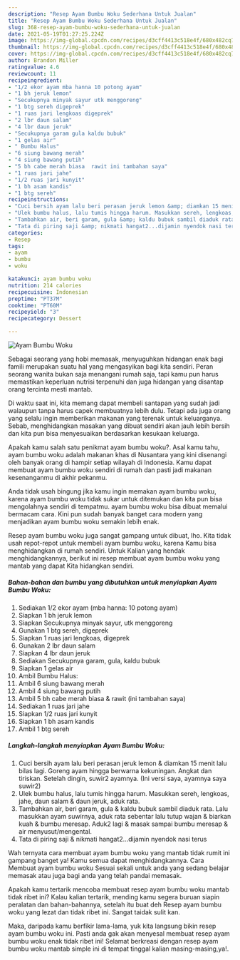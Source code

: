 ```yaml
---
description: "Resep Ayam Bumbu Woku Sederhana Untuk Jualan"
title: "Resep Ayam Bumbu Woku Sederhana Untuk Jualan"
slug: 368-resep-ayam-bumbu-woku-sederhana-untuk-jualan
date: 2021-05-19T01:27:25.224Z
image: https://img-global.cpcdn.com/recipes/d3cff4413c518e4f/680x482cq70/ayam-bumbu-woku-foto-resep-utama.jpg
thumbnail: https://img-global.cpcdn.com/recipes/d3cff4413c518e4f/680x482cq70/ayam-bumbu-woku-foto-resep-utama.jpg
cover: https://img-global.cpcdn.com/recipes/d3cff4413c518e4f/680x482cq70/ayam-bumbu-woku-foto-resep-utama.jpg
author: Brandon Miller
ratingvalue: 4.6
reviewcount: 11
recipeingredient:
- "1/2 ekor ayam mba hanna 10 potong ayam"
- "1 bh jeruk lemon"
- "Secukupnya minyak sayur utk menggoreng"
- "1 btg sereh digeprek"
- "1 ruas jari lengkoas digeprek"
- "2 lbr daun salam"
- "4 lbr daun jeruk"
- "Secukupnya garam gula kaldu bubuk"
- "1 gelas air"
- " Bumbu Halus"
- "6 siung bawang merah"
- "4 siung bawang putih"
- "5 bh cabe merah biasa  rawit ini tambahan saya"
- "1 ruas jari jahe"
- "1/2 ruas jari kunyit"
- "1 bh asam kandis"
- "1 btg sereh"
recipeinstructions:
- "Cuci bersih ayam lalu beri perasan jeruk lemon &amp; diamkan 15 menit lalu bilas lagi. Goreng ayam hingga berwarna kekuningan. Angkat dan tiriskan. Setelah dingin, suwir2 ayamnya. (Ini versi saya, ayamnya saya suwir2)"
- "Ulek bumbu halus, lalu tumis hingga harum. Masukkan sereh, lengkoas, jahe, daun salam &amp; daun jeruk, aduk rata."
- "Tambahkan air, beri garam, gula &amp; kaldu bubuk sambil diaduk rata. Lalu masukkan ayam suwirnya, aduk rata sebentar lalu tutup wajan &amp; biarkan kuah &amp; bumbu meresap. Aduk2 lagi &amp; masak sampai bumbu meresap &amp; air menyusut/mengental."
- "Tata di piring saji &amp; nikmati hangat2...dijamin nyendok nasi terus"
categories:
- Resep
tags:
- ayam
- bumbu
- woku

katakunci: ayam bumbu woku 
nutrition: 214 calories
recipecuisine: Indonesian
preptime: "PT37M"
cooktime: "PT60M"
recipeyield: "3"
recipecategory: Dessert

---
```



![Ayam Bumbu Woku](https://img-global.cpcdn.com/recipes/d3cff4413c518e4f/680x482cq70/ayam-bumbu-woku-foto-resep-utama.jpg)

Sebagai seorang yang hobi memasak, menyuguhkan hidangan enak bagi famili merupakan suatu hal yang mengasyikan bagi kita sendiri. Peran seorang  wanita bukan saja menangani rumah saja, tapi kamu pun harus memastikan keperluan nutrisi terpenuhi dan juga hidangan yang disantap orang tercinta mesti mantab.

Di waktu  saat ini, kita memang dapat membeli santapan yang sudah jadi walaupun tanpa harus capek membuatnya lebih dulu. Tetapi ada juga orang yang selalu ingin memberikan makanan yang terenak untuk keluarganya. Sebab, menghidangkan masakan yang dibuat sendiri akan jauh lebih bersih dan kita pun bisa menyesuaikan berdasarkan kesukaan keluarga. 



Apakah kamu salah satu penikmat ayam bumbu woku?. Asal kamu tahu, ayam bumbu woku adalah makanan khas di Nusantara yang kini disenangi oleh banyak orang di hampir setiap wilayah di Indonesia. Kamu dapat membuat ayam bumbu woku sendiri di rumah dan pasti jadi makanan kesenanganmu di akhir pekanmu.

Anda tidak usah bingung jika kamu ingin memakan ayam bumbu woku, karena ayam bumbu woku tidak sukar untuk ditemukan dan kita pun bisa mengolahnya sendiri di tempatmu. ayam bumbu woku bisa dibuat memalui bermacam cara. Kini pun sudah banyak banget cara modern yang menjadikan ayam bumbu woku semakin lebih enak.

Resep ayam bumbu woku juga sangat gampang untuk dibuat, lho. Kita tidak usah repot-repot untuk membeli ayam bumbu woku, karena Kamu bisa menghidangkan di rumah sendiri. Untuk Kalian yang hendak menghidangkannya, berikut ini resep membuat ayam bumbu woku yang mantab yang dapat Kita hidangkan sendiri.

<!--inarticleads1-->

##### Bahan-bahan dan bumbu yang dibutuhkan untuk menyiapkan Ayam Bumbu Woku:

1. Sediakan 1/2 ekor ayam (mba hanna: 10 potong ayam)
1. Siapkan 1 bh jeruk lemon
1. Siapkan Secukupnya minyak sayur, utk menggoreng
1. Gunakan 1 btg sereh, digeprek
1. Siapkan 1 ruas jari lengkoas, digeprek
1. Gunakan 2 lbr daun salam
1. Siapkan 4 lbr daun jeruk
1. Sediakan Secukupnya garam, gula, kaldu bubuk
1. Siapkan 1 gelas air
1. Ambil  Bumbu Halus:
1. Ambil 6 siung bawang merah
1. Ambil 4 siung bawang putih
1. Ambil 5 bh cabe merah biasa &amp; rawit (ini tambahan saya)
1. Sediakan 1 ruas jari jahe
1. Siapkan 1/2 ruas jari kunyit
1. Siapkan 1 bh asam kandis
1. Ambil 1 btg sereh




<!--inarticleads2-->

##### Langkah-langkah menyiapkan Ayam Bumbu Woku:

1. Cuci bersih ayam lalu beri perasan jeruk lemon &amp; diamkan 15 menit lalu bilas lagi. Goreng ayam hingga berwarna kekuningan. Angkat dan tiriskan. Setelah dingin, suwir2 ayamnya. (Ini versi saya, ayamnya saya suwir2)
1. Ulek bumbu halus, lalu tumis hingga harum. Masukkan sereh, lengkoas, jahe, daun salam &amp; daun jeruk, aduk rata.
1. Tambahkan air, beri garam, gula &amp; kaldu bubuk sambil diaduk rata. Lalu masukkan ayam suwirnya, aduk rata sebentar lalu tutup wajan &amp; biarkan kuah &amp; bumbu meresap. Aduk2 lagi &amp; masak sampai bumbu meresap &amp; air menyusut/mengental.
1. Tata di piring saji &amp; nikmati hangat2...dijamin nyendok nasi terus




Wah ternyata cara membuat ayam bumbu woku yang mantab tidak rumit ini gampang banget ya! Kamu semua dapat menghidangkannya. Cara Membuat ayam bumbu woku Sesuai sekali untuk anda yang sedang belajar memasak atau juga bagi anda yang telah pandai memasak.

Apakah kamu tertarik mencoba membuat resep ayam bumbu woku mantab tidak ribet ini? Kalau kalian tertarik, mending kamu segera buruan siapin peralatan dan bahan-bahannya, setelah itu buat deh Resep ayam bumbu woku yang lezat dan tidak ribet ini. Sangat taidak sulit kan. 

Maka, daripada kamu berfikir lama-lama, yuk kita langsung bikin resep ayam bumbu woku ini. Pasti anda gak akan menyesal membuat resep ayam bumbu woku enak tidak ribet ini! Selamat berkreasi dengan resep ayam bumbu woku mantab simple ini di tempat tinggal kalian masing-masing,ya!.

